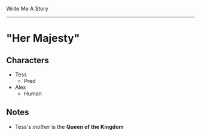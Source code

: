Write Me A Story
****************
"Her Majesty"
=============

Characters
----------
- Tess
	- Pred
- Alex
	- Human

Notes
-----
- Tess's _mother_ is the __Queen of the Kingdom__